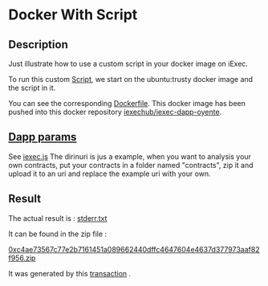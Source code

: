# Docker With Script
## Description

Just illustrate how to use a custom script in your docker image on iExec.

To run this custom [Script](./apps/customScript.sh), we start on the ubuntu:trusty docker image and the script in it.

You can see the corresponding [Dockerfile](./apps/Dockerfile). This docker image has been pushed into this docker repository [iexechub/iexec-dapp-oyente](https://hub.docker.com/r/iexechub/iexec-dapp-oyente/).

## [Dapp params](./iexec.js)

See [iexec.js](./iexec.js)
The dirinuri is jus a example, when you want to analysis your own contracts, put your contracts in a folder named "contracts", zip it and upload it to an uri and replace the example uri with your own.

## Result

The actual result is :
[stderr.txt](./stderr.txt)



It can be found in the zip file :

[0xc4ae73567c77e2b7161451a089662440dffc4647604e4637d377973aaf82f956.zip](./0xc4ae73567c77e2b7161451a089662440dffc4647604e4637d377973aaf82f956.zip)

It was generated by this [transaction](https://explorer.iex.ec/ropsten/tx/0xc4ae73567c77e2b7161451a089662440dffc4647604e4637d377973aaf82f956) .
